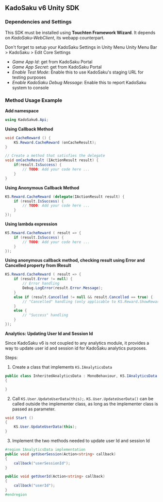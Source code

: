 ## KadoSaku v6 Unity SDK

### Dependencies and Settings

This SDK must be installed using **Touchten Framework Wizard**.
It depends on *KadoSaku-WebClient*, its webapp counterpart.

Don't forget to setup your KadoSaku Settings in Unity Menu
Unity Menu Bar &gt; KadoSaku &gt; Edit Core Settings
- *Game App Id*: get from KadoSaku Portal
- *Game App Secret*: get from KadoSaku Portal
- *Enable Test Mode*: Enable this to use KadoSaku's staging URL for testing purposes
- *Enable KadoSaku Debug Message*: Enable this to report KadoSaku system to console

### Method Usage Example

**Add namespace**
```csharp
using KadoSaku6.Api;
```

**Using Callback Method**
```csharp
void CacheReward () {
    KS.Reward.CacheReward (onCacheResult);
}

// Create a method that satisfies the delegate
void onCacheResult (IActionResult result) {
    if(result.IsSuccess) {
        // TODO: Add your code here ...
    }
}

```

**Using Anonymous Callback Method**
```csharp
KS.Reward.CacheReward (delegate(IActionResult result) {
    if (result.IsSuccess) {
        // TODO: Add your code here ...
    }
});
```
**Using lambda expression**

```csharp
KS.Reward.CacheReward ( result => {
    if (result.IsSuccess) {
        // TODO: Add your code here ...
    }
});
```

**Using anonymous callback method, checking result using Error and Cancelled property from IResult**

```csharp
KS.Reward.CacheReward ( result => {
    if (result.Error != null) {
        // Error handling
        Debug.LogError(result.Error.Message);
    }
    else if (result.Cancelled != null && result.Cancelled == true) {
        // "Cancelled" handling (only applicable to KS.Reward.ShowReward() and KS.Reward.ShowIncentivizedReward() )
    }
    else {
        // "Success" handling
    }
});
```

**Analytics: Updating User Id and Session Id**

Since KadoSaku v6 is not coupled to any analytics module, it provides a way to update user id and session id for KadoSaku analytics purposes.

Steps:
1. Create a class that implements `KS.IAnalyticsData`
```csharp
public class InheritedAnalyticsData : MonoBehaviour, KS.IAnalyticsData
{

}
```
2. Call `KS.User.UpdateUserData(this);`. `KS.User.UpdateUserData()` can be called outside the implementer class, as long as the implementer class is passed as parameter.
```csharp
void Start ()
{
    KS.User.UpdateUserData(this);
}
```
3. Implement the two methods needed to update user Id and session Id
```csharp
#region IAnalyticsData implementation
public void getUserSession(Action<string> callback)
{
    callback("userSessionId");
}

public void getUserId(Action<string> callback)
{
    callback("userId");
}
#endregion
```
